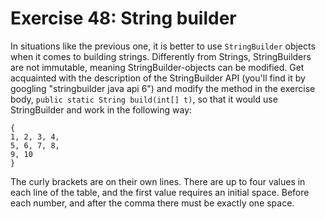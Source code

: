 # Exercise 48: String builder
In situations like the previous one, it is better to use `StringBuilder` objects when it comes to building strings. Differently from Strings, StringBuilders are not immutable, meaning StringBuilder-objects can be modified. Get acquainted with the description of the StringBuilder API (you'll find it by googling "stringbuilder java api 6") and modify the method in the exercise body, `public static String build(int[] t)`, so that it would use StringBuilder and work in the following way:
```
{
1, 2, 3, 4,
5, 6, 7, 8,
9, 10
}
```
The curly brackets are on their own lines. There are up to four values in each line of the table, and the first value requires an initial space. Before each number, and after the comma there must be exactly one space.
